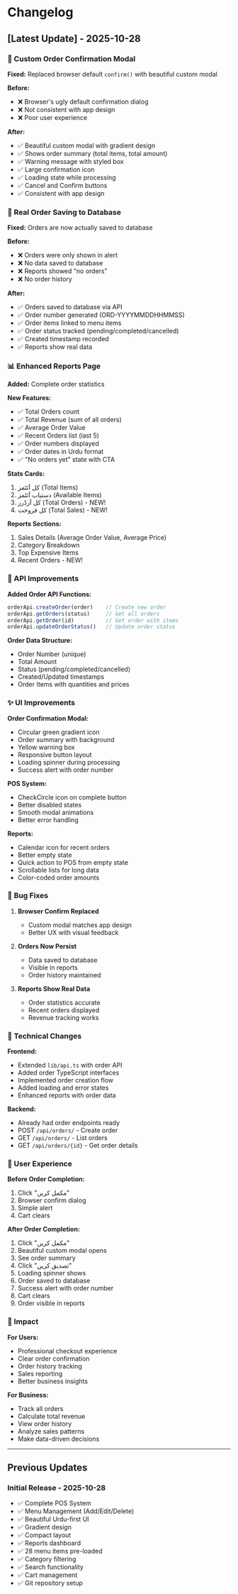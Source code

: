 # Changelog

## [Latest Update] - 2025-10-28

### 🎨 Custom Order Confirmation Modal
**Fixed:** Replaced browser default `confirm()` with beautiful custom modal

**Before:**
- ❌ Browser's ugly default confirmation dialog
- ❌ Not consistent with app design
- ❌ Poor user experience

**After:**
- ✅ Beautiful custom modal with gradient design
- ✅ Shows order summary (total items, total amount)
- ✅ Warning message with styled box
- ✅ Large confirmation icon
- ✅ Loading state while processing
- ✅ Cancel and Confirm buttons
- ✅ Consistent with app design

### 💾 Real Order Saving to Database
**Fixed:** Orders are now actually saved to database

**Before:**
- ❌ Orders were only shown in alert
- ❌ No data saved to database
- ❌ Reports showed "no orders"
- ❌ No order history

**After:**
- ✅ Orders saved to database via API
- ✅ Order number generated (ORD-YYYYMMDDHHMMSS)
- ✅ Order items linked to menu items
- ✅ Order status tracked (pending/completed/cancelled)
- ✅ Created timestamp recorded
- ✅ Reports show real data

### 📊 Enhanced Reports Page
**Added:** Complete order statistics

**New Features:**
- ✅ Total Orders count
- ✅ Total Revenue (sum of all orders)
- ✅ Average Order Value
- ✅ Recent Orders list (last 5)
- ✅ Order numbers displayed
- ✅ Order dates in Urdu format
- ✅ "No orders yet" state with CTA

**Stats Cards:**
1. کل آئٹمز (Total Items)
2. دستیاب آئٹمز (Available Items)
3. کل آرڈرز (Total Orders) - NEW!
4. کل فروخت (Total Sales) - NEW!

**Reports Sections:**
1. Sales Details (Average Order Value, Average Price)
2. Category Breakdown
3. Top Expensive Items
4. Recent Orders - NEW!

### 🔧 API Improvements

**Added Order API Functions:**
```typescript
orderApi.createOrder(order)    // Create new order
orderApi.getOrders(status)     // Get all orders
orderApi.getOrder(id)          // Get order with items
orderApi.updateOrderStatus()   // Update order status
```

**Order Data Structure:**
- Order Number (unique)
- Total Amount
- Status (pending/completed/cancelled)
- Created/Updated timestamps
- Order Items with quantities and prices

### ✨ UI Improvements

**Order Confirmation Modal:**
- Circular green gradient icon
- Order summary with background
- Yellow warning box
- Responsive button layout
- Loading spinner during processing
- Success alert with order number

**POS System:**
- CheckCircle icon on complete button
- Better disabled states
- Smooth modal animations
- Better error handling

**Reports:**
- Calendar icon for recent orders
- Better empty state
- Quick action to POS from empty state
- Scrollable lists for long data
- Color-coded order amounts

### 🐛 Bug Fixes

1. **Browser Confirm Replaced**
   - Custom modal matches app design
   - Better UX with visual feedback

2. **Orders Now Persist**
   - Data saved to database
   - Visible in reports
   - Order history maintained

3. **Reports Show Real Data**
   - Order statistics accurate
   - Recent orders displayed
   - Revenue tracking works

### 🚀 Technical Changes

**Frontend:**
- Extended `lib/api.ts` with order API
- Added order TypeScript interfaces
- Implemented order creation flow
- Added loading and error states
- Enhanced reports with order data

**Backend:**
- Already had order endpoints ready
- POST `/api/orders/` - Create order
- GET `/api/orders/` - List orders
- GET `/api/orders/{id}` - Get order details

### 📱 User Experience

**Before Order Completion:**
1. Click "مکمل کریں"
2. Browser confirm dialog
3. Simple alert
4. Cart clears

**After Order Completion:**
1. Click "مکمل کریں" 
2. Beautiful custom modal opens
3. See order summary
4. Click "تصدیق کریں"
5. Loading spinner shows
6. Order saved to database
7. Success alert with order number
8. Cart clears
9. Order visible in reports

### 🎯 Impact

**For Users:**
- Professional checkout experience
- Clear order confirmation
- Order history tracking
- Sales reporting
- Better business insights

**For Business:**
- Track all orders
- Calculate total revenue
- View order history
- Analyze sales patterns
- Make data-driven decisions

---

## Previous Updates

### Initial Release - 2025-10-28

- ✅ Complete POS System
- ✅ Menu Management (Add/Edit/Delete)
- ✅ Beautiful Urdu-first UI
- ✅ Gradient design
- ✅ Compact layout
- ✅ Reports dashboard
- ✅ 28 menu items pre-loaded
- ✅ Category filtering
- ✅ Search functionality
- ✅ Cart management
- ✅ Git repository setup

